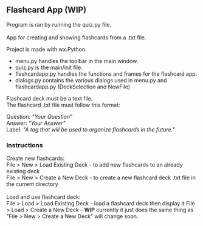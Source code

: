 ## Flashcard App (WIP)

Program is ran by running the quiz.py file. <br>
<br> App for creating and showing flashcards from a .txt file.

Project is made with wx.Python. <br>
- menu.py handles the toolbar in the main window. <br>
- quiz.py is the main/init file. <br>
- flashcardapp.py handles the functions and frames for the flashcard app. <br>
- dialogs.py contains the various dialogs used in menu.py and flashcardapp.py (DeckSelection and NewFile)


Flashcard deck must be a text file. <br>
The flashcard .txt file must follow this format:

Question: *"Your Question"* <br>
Answer: *"Your Answer"* <br>
Label: *"A tag that will be used to organize flashcards in the future."* <br>

### Instructions
Create new flashcards: <br>
File > New > Load Existing Deck - to add new flashcards to an already existing deck <br>
File > New > Create a New Deck - to create a new flashcard deck .txt file in the current directory <br>
<br>
Load and use flashcard deck: <br>
File > Load > Load Existing Deck - load a flashcard deck then display it
File > Load > Create a New Deck - **WIP** currently it just does the same thing as "File > New > Create a New Deck" will change soon.
